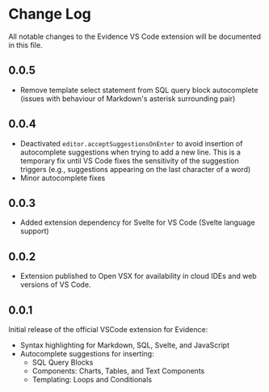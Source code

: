 # Change Log

All notable changes to the Evidence VS Code extension will be documented in this file.

## 0.0.5
- Remove template select statement from SQL query block autocomplete (issues with behaviour of Markdown's asterisk surrounding pair)

## 0.0.4
- Deactivated `editor.acceptSuggestionsOnEnter` to avoid insertion of autocomplete suggestions when trying to add a new line. This is a temporary fix until VS Code fixes the sensitivity of the suggestion triggers (e.g., suggestions appearing on the last character of a word)
- Minor autocomplete fixes

## 0.0.3
- Added extension dependency for Svelte for VS Code (Svelte language support)

## 0.0.2
- Extension published to Open VSX for availability in cloud IDEs and web versions of VS Code.

## 0.0.1
Initial release of the official VSCode extension for Evidence:
- Syntax highlighting for Markdown, SQL, Svelte, and JavaScript
- Autocomplete suggestions for inserting:
   - SQL Query Blocks
   - Components: Charts, Tables, and Text Components
   - Templating: Loops and Conditionals

